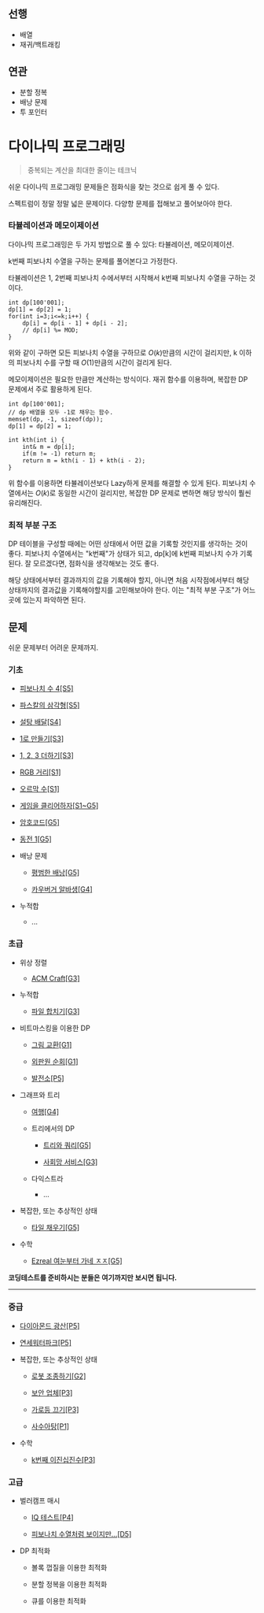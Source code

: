 
## 선행

- 배열
- 재귀/백트래킹

## 연관

- 분할 정복
- 배낭 문제
- 투 포인터

# 다이나믹 프로그래밍


> 중복되는 계산을 최대한 줄이는 테크닉

쉬운 다이나믹 프로그래밍 문제들은 점화식을 찾는 것으로 쉽게 풀 수 있다.

스펙트럼이 정말 정말 넓은 문제이다. 다양항 문제를 접해보고 풀어보아야 한다.

### 타뷸레이션과 메모이제이션

다이나믹 프로그래밍은 두 가지 방법으로 풀 수 있다: 타뷸레이션, 메모이제이션.

k번째 피보나치 수열을 구하는 문제를 풀어본다고 가정한다.

타뷸레이션은 1, 2번째 피보나치 수에서부터 시작해서 k번째 피보나치 수열을 구하는 것이다.

```
int dp[100'001];
dp[1] = dp[2] = 1;
for(int i=3;i<=k;i++) {
    dp[i] = dp[i - 1] + dp[i - 2];
    // dp[i] %= MOD;
}
```

위와 같이 구하면 모든 피보나치 수열을 구하므로 $O(k)$만큼의 시간이 걸리지만, k 이하의 피보나치 수를 구할 때 $O(1)$만큼의 시간이 걸리게 된다.

메모이제이션은 필요한 만큼만 계산하는 방식이다. 재귀 함수를 이용하며, 복잡한 DP 문제에서 주로 활용하게 된다.

```
int dp[100'001];
// dp 배열을 모두 -1로 채우는 함수.
memset(dp, -1, sizeof(dp));
dp[1] = dp[2] = 1;

int kth(int i) {
    int& m = dp[i];
    if(m != -1) return m;
    return m = kth(i - 1) + kth(i - 2);
}
```
위 함수를 이용하면 타뷸레이션보다 Lazy하게 문제를 해결할 수 있게 된다. 피보나치 수열에서는 $O(k)$로 동일한 시간이 걸리지만, 복잡한 DP 문제로 변하면 해당 방식이 풜씬 유리해진다.

### 최적 부분 구조

DP 테이블을 구성할 때에는 어떤 상태에서 어떤 값을 기록할 것인지를 생각하는 것이 좋다.
피보나치 수열에서는 "k번째"가 상태가 되고, dp[k]에 k번째 피보나치 수가 기록된다.
잘 모르겠다면, 점화식을 생각해보는 것도 좋다.

해당 상태에서부터 결과까지의 값을 기록해야 할지, 아니면 처음 시작점에서부터 해당 상태까지의 결과값을 기록해야할지를 고민해보아야 한다. 이는 "최적 부분 구조"가 어느 곳에 있는지 파악하면 된다.

## 문제

쉬운 문제부터 어려운 문제까지.

### 기초

- [피보나치 수 4[S5]](https://www.acmicpc.net/problem/10826)

- [파스칼의 삼각형[S5]](https://www.acmicpc.net/problem/16395)

- [설탕 배달[S4]](https://www.acmicpc.net/problem/2839)

- [1로 만들기[S3]](https://www.acmicpc.net/problem/1463)

- [1, 2, 3 더하기[S3]](https://www.acmicpc.net/problem/9095)

- [RGB 거리[S1]](https://www.acmicpc.net/problem/1149)

- [오르막 수[S1]](https://www.acmicpc.net/problem/11057)

- [게임을 클리어하자[S1~G5]](https://www.acmicpc.net/problem/28017)

- [암호코드[G5]](https://www.acmicpc.net/problem/2011)

- [동전 1[G5]](https://www.acmicpc.net/problem/2293)

- 배낭 문제

    - [평범한 배낭[G5]](https://www.acmicpc.net/problem/12865)

    - [카우버거 알바생[G4]](https://www.acmicpc.net/problem/17208)

- 누적합

    - ...

### 초급

- 위상 정렬

    - [ACM Craft[G3]](https://www.acmicpc.net/problem/1005)

- 누적합

    - [파일 합치기[G3]](https://www.acmicpc.net/problem/11066)


- 비트마스킹을 이용한 DP

    - [그림 교환[G1]](https://www.acmicpc.net/problem/1029)

    - [외판원 순회[G1]](https://www.acmicpc.net/problem/2098)

    - [발전소[P5]](https://www.acmicpc.net/problem/1102)

- 그래프와 트리

    - [여행[G4]](https://www.acmicpc.net/problem/2157)

    - 트리에서의 DP

        - [트리와 쿼리[G5]](https://www.acmicpc.net/problem/15681)

        - [사회망 서비스[G3]](https://www.acmicpc.net/problem/2533)

    - 다익스트라

        - ...

- 복잡한, 또는 추상적인 상태

    - [타일 채우기[G5]](https://www.acmicpc.net/problem/2133)

- 수학

    - [Ezreal 여눈부터 가네 ㅈㅈ[G5]](https://www.acmicpc.net/problem/20500)

**코딩테스트를 준비하시는 분들은 여기까지만 보시면 됩니다.**
<hr>

### 중급

- [다이아몬드 광산[P5]](https://www.acmicpc.net/problem/1028)

- [연세워터파크[P5]](https://www.acmicpc.net/problem/15678)

- 복잡한, 또는 추상적인 상태

    - [로봇 조종하기[G2]](https://www.acmicpc.net/problem/2169)

    - [보안 업체[P3]](https://www.acmicpc.net/problem/4243)
    
    - [가로등 끄기[P3]](https://www.acmicpc.net/problem/2315)

    - [사수아탕[P1]](https://www.acmicpc.net/problem/2419)

- 수학

    - [k번째 이진십진수[P3]](https://www.acmicpc.net/problem/28143)

### 고급

- 벌러캠프 매시

    - [IQ 테스트[P4]](https://www.acmicpc.net/problem/9334)

    - [피보나치 수열처럼 보이지만...[D5]](https://www.acmicpc.net/problem/13716)

- DP 최적화

    - 볼록 껍질을 이용한 최적화

    - 분할 정복을 이용한 최적화

    - 큐를 이용한 최적화